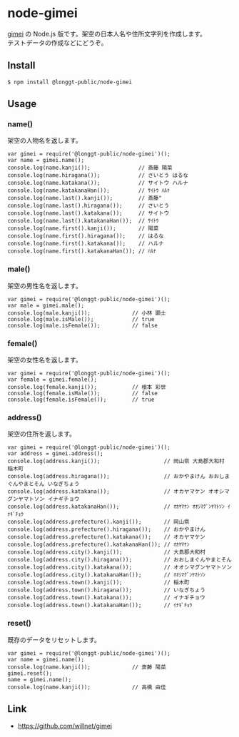 # node-gimei

[gimei](https://github.com/willnet/gimei) の Node.js 版です。架空の日本人名や住所文字列を作成します。  
テストデータの作成などにどうぞ。

## Install

    $ npm install @longgt-public/node-gimei

## Usage

### name()

架空の人物名を返します。

    var gimei = require('@longgt-public/node-gimei')();
    var name = gimei.name();
    console.log(name.kanji());               // 斎藤 陽菜
    console.log(name.hiragana());            // さいとう はるな
    console.log(name.katakana());            // サイトウ ハルナ
    console.log(name.katakanaHan());         // ｻｲﾄｳ ﾊﾙﾅ
    console.log(name.last().kanji());        // 斎藤"
    console.log(name.last().hiragana());     // さいとう
    console.log(name.last().katakana());     // サイトウ
    console.log(name.last().katakanaHan());  // ｻｲﾄｳ
    console.log(name.first().kanji());       // 陽菜
    console.log(name.first().hiragana());    // はるな
    console.log(name.first().katakana());    // ハルナ
    console.log(name.first().katakanaHan()); // ﾊﾙﾅ

### male()

架空の男性名を返します。

    var gimei = require('@longgt-public/node-gimei')();
    var male = gimei.male();
    console.log(male.kanji());             // 小林 顕士
    console.log(male.isMale());            // true
    console.log(male.isFemale());          // false

### female()

架空の女性名を返します。

    var gimei = require('@longgt-public/node-gimei')();
    var female = gimei.female();
    console.log(female.kanji());           // 根本 彩世
    console.log(female.isMale());          // false
    console.log(female.isFemale());        // true

### address()

架空の住所を返します。

    var gimei = require('@longgt-public/node-gimei')();
    var address = gimei.address();
    console.log(address.kanji());                    // 岡山県 大島郡大和村 稲木町
    console.log(address.hiragana());                 // おかやまけん おおしまぐんやまとそん いなぎちょう
    console.log(address.katakana());                 // オカヤマケン オオシマグンヤマトソン イナギチョウ
    console.log(address.katakanaHan());              // ｵｶﾔﾏｹﾝ ｵｵｼﾏｸﾞﾝﾔﾏﾄｿﾝ ｲﾅｷﾞﾁｮｳ
    console.log(address.prefecture().kanji());       // 岡山県
    console.log(address.prefecture().hiragana());    // おかやまけん
    console.log(address.prefecture().katakana());    // オカヤマケン
    console.log(address.prefecture().katakanaHan()); // ｵｶﾔﾏｹﾝ
    console.log(address.city().kanji());             // 大島郡大和村
    console.log(address.city().hiragana());          // おおしまぐんやまとそん
    console.log(address.city().katakana());          // オオシマグンヤマトソン
    console.log(address.city().katakanaHan());       // ｵｵｼﾏｸﾞﾝﾔﾏﾄｿﾝ
    console.log(address.town().kanji());             // 稲木町
    console.log(address.town().hiragana());          // いなぎちょう
    console.log(address.town().katakana());          // イナギチョウ
    console.log(address.town().katakanaHan());       // ｲﾅｷﾞﾁｮｳ

### reset()

既存のデータをリセットします。

    var gimei = require('@longgt-public/node-gimei')();
    var name = gimei.name();
    console.log(name.kanji());             // 斎藤 陽菜
    gimei.reset();
    name = gimei.name();
    console.log(name.kanji());             // 高橋 由佳

## Link

- https://github.com/willnet/gimei
